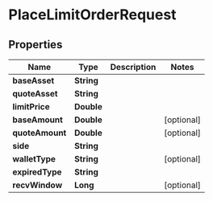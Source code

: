 

# PlaceLimitOrderRequest


## Properties

| Name | Type | Description | Notes |
|------------ | ------------- | ------------- | -------------|
|**baseAsset** | **String** |  |  |
|**quoteAsset** | **String** |  |  |
|**limitPrice** | **Double** |  |  |
|**baseAmount** | **Double** |  |  [optional] |
|**quoteAmount** | **Double** |  |  [optional] |
|**side** | **String** |  |  |
|**walletType** | **String** |  |  [optional] |
|**expiredType** | **String** |  |  |
|**recvWindow** | **Long** |  |  [optional] |



